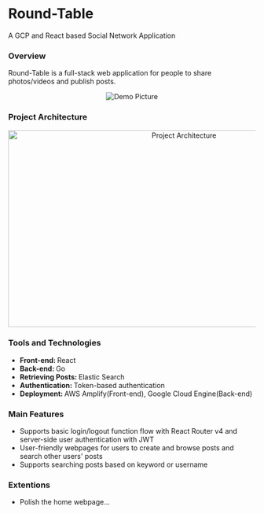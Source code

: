 # Round-Table
A GCP and React based Social Network Application

### Overview
Round-Table is a full-stack web application for people to share photos/videos and publish posts.

<p align="center"><img src="Circle/pictures/demo-1.png" alt="Demo Picture"></p>

### Project Architecture

<p align="center"><img src="Circle/pictures/web-architecture.png" alt="Project Architecture" width="700" height="400"></p>

### Tools and Technologies

* <strong>Front-end: </strong>React
* <strong>Back-end: </strong>Go
* <strong>Retrieving Posts: </strong>Elastic Search
* <strong>Authentication: </strong>Token-based authentication
* <strong>Deployment: </strong>AWS Amplify(Front-end), Google Cloud Engine(Back-end)

### Main Features
* Supports basic login/logout function flow with React Router v4 and server-side user authentication with JWT
* User-friendly webpages for users to create and browse posts and search other users' posts
* Supports searching posts based on keyword or username

### Extentions
* Polish the home webpage...
